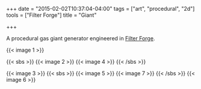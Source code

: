 +++
date = "2015-02-02T10:37:04-04:00"
tags = ["art", "procedural", "2d"]
tools = ["Filter Forge"]
title = "Giant"

+++

A procedural gas giant generator engineered in [Filter Forge](https://www.filterforge.com/).<!--more-->

{{< image 1 >}}

{{< sbs >}}
  {{< image 2 >}}
  {{< image 4 >}}
{{< /sbs >}}

{{< image 3 >}}
{{< sbs >}}
{{< image 5 >}}
{{< image 7 >}}
{{< /sbs >}}
{{< image 6 >}}
